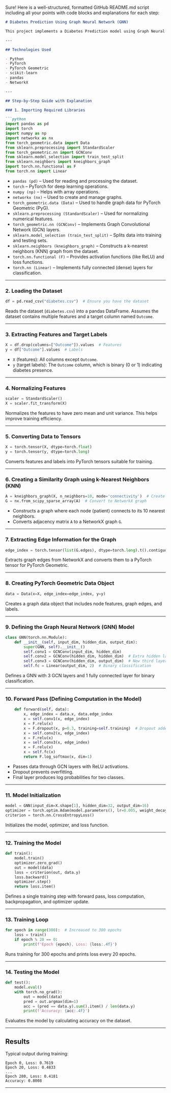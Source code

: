 Sure! Here is a well-structured, formatted GitHub README.md script including all your points with code blocks and explanations for each step:

````markdown
# Diabetes Prediction Using Graph Neural Network (GNN)

This project implements a Diabetes Prediction model using Graph Neural Networks (GNN) with PyTorch Geometric. The model constructs a similarity graph from the dataset and trains a multi-layer GCN to classify whether a person has diabetes.

---

## Technologies Used

- Python
- PyTorch
- PyTorch Geometric
- scikit-learn
- pandas
- NetworkX

---

## Step-by-Step Guide with Explanation

### 1. Importing Required Libraries

```python
import pandas as pd
import torch
import numpy as np
import networkx as nx
from torch_geometric.data import Data
from sklearn.preprocessing import StandardScaler
from torch_geometric.nn import GCNConv
from sklearn.model_selection import train_test_split
from sklearn.neighbors import kneighbors_graph
import torch.nn.functional as F
from torch.nn import Linear
````

* `pandas (pd)` – Used for reading and processing the dataset.
* `torch` – PyTorch for deep learning operations.
* `numpy (np)` – Helps with array operations.
* `networkx (nx)` – Used to create and manage graphs.
* `torch_geometric.data (Data)` – Used to handle graph data for PyTorch Geometric (PyG).
* `sklearn.preprocessing (StandardScaler)` – Used for normalizing numerical features.
* `torch_geometric.nn (GCNConv)` – Implements Graph Convolutional Network (GCN) layers.
* `sklearn.model_selection (train_test_split)` – Splits data into training and testing sets.
* `sklearn.neighbors (kneighbors_graph)` – Constructs a k-nearest neighbors (KNN) graph from the dataset.
* `torch.nn.functional (F)` – Provides activation functions (like ReLU) and loss functions.
* `torch.nn (Linear)` – Implements fully connected (dense) layers for classification.

---

### 2. Loading the Dataset

```python
df = pd.read_csv("diabetes.csv")  # Ensure you have the dataset
```

Reads the dataset (`diabetes.csv`) into a pandas DataFrame. Assumes the dataset contains multiple features and a target column named `Outcome`.

---

### 3. Extracting Features and Target Labels

```python
X = df.drop(columns=["Outcome"]).values  # Features
y = df["Outcome"].values  # Labels
```

* `X` (features): All columns except `Outcome`.
* `y` (target labels): The `Outcome` column, which is binary (0 or 1) indicating diabetes presence.

---

### 4. Normalizing Features

```python
scaler = StandardScaler()
X = scaler.fit_transform(X)
```

Normalizes the features to have zero mean and unit variance. This helps improve training efficiency.

---

### 5. Converting Data to Tensors

```python
X = torch.tensor(X, dtype=torch.float)
y = torch.tensor(y, dtype=torch.long)
```

Converts features and labels into PyTorch tensors suitable for training.

---

### 6. Creating a Similarity Graph using k-Nearest Neighbors (KNN)

```python
A = kneighbors_graph(X, n_neighbors=10, mode='connectivity')  # Create adjacency matrix
G = nx.from_scipy_sparse_array(A)  # Convert to NetworkX graph
```

* Constructs a graph where each node (patient) connects to its 10 nearest neighbors.
* Converts adjacency matrix `A` to a NetworkX graph `G`.

---

### 7. Extracting Edge Information for the Graph

```python
edge_index = torch.tensor(list(G.edges), dtype=torch.long).t().contiguous()
```

Extracts graph edges from NetworkX and converts them to a PyTorch tensor for PyTorch Geometric.

---

### 8. Creating PyTorch Geometric Data Object

```python
data = Data(x=X, edge_index=edge_index, y=y)
```

Creates a graph data object that includes node features, graph edges, and labels.

---

### 9. Defining the Graph Neural Network (GNN) Model

```python
class GNN(torch.nn.Module):
    def __init__(self, input_dim, hidden_dim, output_dim):
        super(GNN, self).__init__()
        self.conv1 = GCNConv(input_dim, hidden_dim)
        self.conv2 = GCNConv(hidden_dim, hidden_dim)  # Extra hidden layer
        self.conv3 = GCNConv(hidden_dim, output_dim)  # New third layer
        self.fc = Linear(output_dim, 2)  # Binary classification
```

Defines a GNN with 3 GCN layers and 1 fully connected layer for binary classification.

---

### 10. Forward Pass (Defining Computation in the Model)

```python
    def forward(self, data):
        x, edge_index = data.x, data.edge_index
        x = self.conv1(x, edge_index)
        x = F.relu(x)
        x = F.dropout(x, p=0.3, training=self.training)  # Dropout added
        x = self.conv2(x, edge_index)
        x = F.relu(x)
        x = self.conv3(x, edge_index)
        x = F.relu(x)
        x = self.fc(x)
        return F.log_softmax(x, dim=1)
```

* Passes data through GCN layers with ReLU activations.
* Dropout prevents overfitting.
* Final layer produces log probabilities for two classes.

---

### 11. Model Initialization

```python
model = GNN(input_dim=X.shape[1], hidden_dim=32, output_dim=16)
optimizer = torch.optim.Adam(model.parameters(), lr=0.005, weight_decay=5e-4)
criterion = torch.nn.CrossEntropyLoss()
```

Initializes the model, optimizer, and loss function.

---

### 12. Training the Model

```python
def train():
    model.train()
    optimizer.zero_grad()
    out = model(data)
    loss = criterion(out, data.y)
    loss.backward()
    optimizer.step()
    return loss.item()
```

Defines a single training step with forward pass, loss computation, backpropagation, and optimizer update.

---

### 13. Training Loop

```python
for epoch in range(300):  # Increased to 300 epochs
    loss = train()
    if epoch % 20 == 0:
        print(f'Epoch {epoch}, Loss: {loss:.4f}')
```

Runs training for 300 epochs and prints loss every 20 epochs.

---

### 14. Testing the Model

```python
def test():
    model.eval()
    with torch.no_grad():
        out = model(data)
        pred = out.argmax(dim=1)
        acc = (pred == data.y).sum().item() / len(data.y)
        print(f'Accuracy: {acc:.4f}')
```

Evaluates the model by calculating accuracy on the dataset.

---

## Results

Typical output during training:

```
Epoch 0, Loss: 0.7619
Epoch 20, Loss: 0.4833
...
Epoch 280, Loss: 0.4181
Accuracy: 0.8008
```

---
